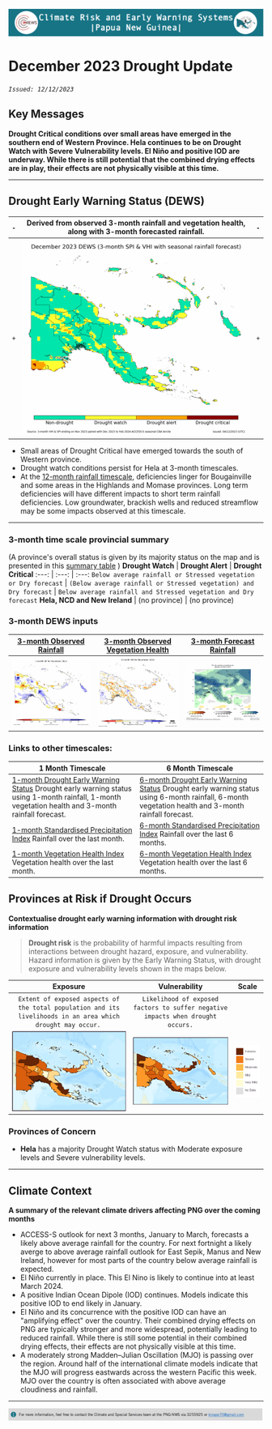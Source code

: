 ![Logo](assets/img/header.png)
# December 2023 Drought Update
*`Issued: 12/12/2023`*

## Key Messages
**Drought Critical conditions over small areas have emerged in the southern end of Western Province. Hela continues to be on Drought Watch with Severe Vulnerability levels.  El Niño and positive IOD are underway. While there is still potential that the combined drying effects are in play, their effects are not physically visible at this time.**
***

## Drought Early Warning Status (DEWS)
`-` | Derived from observed 3-month rainfall and vegetation health, along with 3-month forecasted rainfall. | `-`
 --- | :---: | ---
 `+`| ![dews map][dews] | `+` 
 
- Small areas of Drought Critical have emerged towards the south of Western province.
- Drought watch conditions persist for Hela at 3-month timescales.
- At the [12-month rainfall timescale](http://access-s.clide.cloud/files/project/EAR_watch/PNG/ear_watch.SPI.mswep.PNG.month12.png), deficiencies linger for Bougainville and some areas in the Highlands and Momase provinces. Long term deficiencies will have different impacts to short term rainfall deficiencies. Low groundwater, brackish wells and reduced streamflow may be some impacts observed at this timescale.
***
### 3-month time scale provincial summary
(A province's overall status is given by its majority status on the map and is presented in this [summary table](http://access-s.clide.cloud/files/project/PNG_crews/SEMDP-products/monthly/DEWS/drought.status.formatted.gsmap_own.terciles.3m.html)
)
**Drought Watch** | **Drought Alert** | **Drought Critical**
:---: | :---: | :---:
`Below average rainfall or Stressed vegetation or Dry forecast` | `(Below average rainfall or Stressed vegetation) and Dry forecast` | `Below average rainfall and Stressed vegetation and Dry forecast`
**Hela, NCD and New Ireland** | (no province) | (no province)

### 3-month DEWS inputs
[3-month Observed Rainfall](http://access-s.clide.cloud/files/project/PNG_crews/SEMDP-products/monthly/spi.moments.png.gsmap.3month.0.1deg.png) | [3-month Observed Vegetation Health](http://access-s.clide.cloud/files/project/PNG_crews/SEMDP-products/monthly/vhi.3month.gridded.png) | [3-month Forecast Rainfall](http://access-s.clide.cloud/files/project/PNG_crews/ACCESS_S-outlooks/PNG_crews/seasonal/forecast/rain.forecast.terciles.PNG_crews.season1.png)
--- | --- | ---
![standardized rainfall index for 3 months][spi3] | ![vegetation health index for 3 months][vhi3] | ![chance of below, near or above normal rainfall][rfc3]

### Links to other timescales:
1 Month Timescale| 6 Month Timescale
--- | ---
[1-month Drought Early Warning Status](http://access-s.clide.cloud/files/project/PNG_crews/SEMDP-products/monthly/DEWS/drought.gsmap_own.terciles.1m.gridded.png) Drought early warning status using 1-month rainfall, 1-month vegetation health and 3-month rainfall forecast. | [6-month Drought Early Warning Status](http://access-s.clide.cloud/files/project/PNG_crews/SEMDP-products/monthly/DEWS/drought.gsmap_own.terciles.6m.gridded.png)  Drought early warning status using 6-month rainfall, 6-month vegetation health and 3-month rainfall forecast.
[1-month Standardised Precipitation Index](http://access-s.clide.cloud/files/project/PNG_crews/SEMDP-products/monthly/spi.moments.png.gsmap.1month.0.1deg.png) Rainfall over the last month. | [6-month Standardised Precipitation Index](http://access-s.clide.cloud/files/project/PNG_crews/SEMDP-products/monthly/spi.moments.png.gsmap.6month.0.1deg.png) Rainfall over the last 6 months.
[1-month Vegetation Health Index](http://access-s.clide.cloud/files/project/PNG_crews/SEMDP-products/monthly/vhi.1month.gridded.png) Vegetation health over the last month. | [6-month Vegetation Health Index](http://access-s.clide.cloud/files/project/PNG_crews/SEMDP-products/monthly/vhi.6month.gridded.png) Vegetation health over the last 6 months.

## Provinces at Risk if Drought Occurs
**Contextualise drought early warning information with drought risk information**
>**Drought risk** is the probability of harmful impacts resulting from interactions between drought hazard, exposure, and vulnerability. Hazard information is given by the Early Warning Status, with drought exposure and vulnerability levels shown in the maps below.

Exposure | Vulnerability | Scale
:---: | :---: | :---:
`Extent of exposed aspects of the total population and its livelihoods in an area which drought may occur.` | `Likelihood of exposed factors to suffer negative impacts when drought occurs.` |
![exposure map of PNG provinces][exp] | ![vulnerability map of PNG provinces][vul] | ![Scale][scl]

### Provinces of Concern

 * **Hela** has a majority Drought Watch status with Moderate exposure levels and Severe vulnerability levels.
***

## Climate Context
**A summary of the relevant climate drivers affecting PNG over the coming months**

* ACCESS-S outlook for next 3 months, January to March, forecasts a likely above average rainfall for the country. For next fortnight a likely averge to above average rainfall outlook for East Sepik, Manus and New Ireland, however for most parts of the country below average rainfall is expected.
* El Niño currently in place. This El Nino is likely to continue into at least March 2024.  
* A positive Indian Ocean Dipole (IOD) continues. Models indicate this positive IOD to end likely in January.
* El Niño and its concurrence with the positive IOD can have an "amplifying effect" over the country. Their combined drying effects on PNG are typically stronger and more widespread, potentially leading to reduced rainfall. While there is still some potential in their combined drying effects, their effects are not physically visible at this time.
* A moderately strong Madden–Julian Oscillation (MJO) is passing over the region. Around half of the international climate models indicate that the MJO will progress eastwards across the western Pacific this week. MJO over the country is often associated with above average cloudiness and rainfall.
***
![footer](assets/img/footer.png)

<!-- Images Source -->
[dews]: products/DEWS_map.png

[spi3]: products/spi3.png
[vhi3]: products/vhi3.png
[rfc3]: products/rfc3.png

[exp]: assets/map/exp_m.png
[vul]: assets/map/vul_m.png
[scl]: assets/img/drought_scale.png
